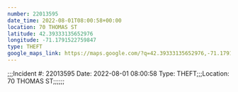 ```yaml
---
number: 22013595
date_time: 2022-08-01T08:00:58+00:00
location: 70 THOMAS ST
latitude: 42.39333135652976
longitude: -71.1791522759847
type: THEFT
google_maps_link: https://maps.google.com/?q=42.39333135652976,-71.1791522759847
---
```


;;;Incident #: 22013595  Date: 2022-08-01 08:00:58   Type: THEFT;;;Location: 70 THOMAS ST;;;;;;
